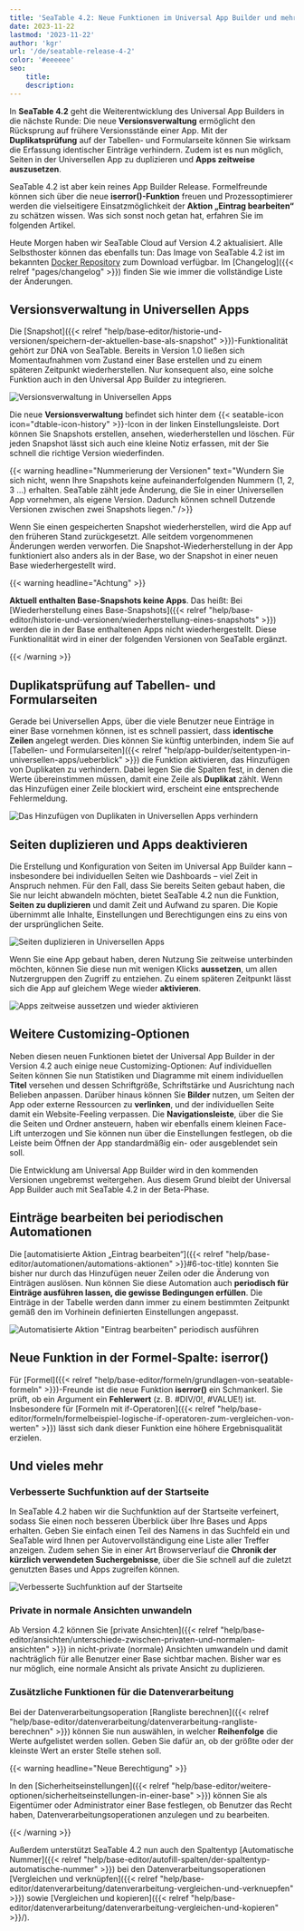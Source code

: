 ```yaml
---
title: 'SeaTable 4.2: Neue Funktionen im Universal App Builder und mehr'
date: 2023-11-22
lastmod: '2023-11-22'
author: 'kgr'
url: '/de/seatable-release-4-2'
color: '#eeeeee'
seo:
    title:
    description:
---
```


In **SeaTable 4.2** geht die Weiterentwicklung des Universal App Builders in die nächste Runde: Die neue **Versionsverwaltung** ermöglicht den Rücksprung auf frühere Versionsstände einer App. Mit der **Duplikatsprüfung** auf der Tabellen- und Formularseite können Sie wirksam die Erfassung identischer Einträge verhindern. Zudem ist es nun möglich, Seiten in der Universellen App zu duplizieren und **Apps zeitweise auszusetzen**.

SeaTable 4.2 ist aber kein reines App Builder Release. Formelfreunde können sich über die neue **iserror()-Funktion** freuen und Prozessoptimierer werden die vielseitigere Einsatzmöglichkeit der **Aktion „Eintrag bearbeiten“** zu schätzen wissen. Was sich sonst noch getan hat, erfahren Sie im folgenden Artikel.

Heute Morgen haben wir SeaTable Cloud auf Version 4.2 aktualisiert. Alle Selbsthoster können das ebenfalls tun: Das Image von SeaTable 4.2 ist im bekannten [Docker Repository](https://hub.docker.com/r/seatable/seatable-enterprise) zum Download verfügbar. Im [Changelog]({{< relref "pages/changelog" >}}) finden Sie wie immer die vollständige Liste der Änderungen.

## Versionsverwaltung in Universellen Apps

Die [Snapshot]({{< relref "help/base-editor/historie-und-versionen/speichern-der-aktuellen-base-als-snapshot" >}})\-Funktionalität gehört zur DNA von SeaTable. Bereits in Version 1.0 ließen sich Momentaufnahmen vom Zustand einer Base erstellen und zu einem späteren Zeitpunkt wiederherstellen. Nur konsequent also, eine solche Funktion auch in den Universal App Builder zu integrieren.

![Versionsverwaltung in Universellen Apps](Version-management-in-Universal-Apps.gif)

Die neue **Versionsverwaltung** befindet sich hinter dem {{< seatable-icon icon="dtable-icon-history" >}}-Icon in der linken Einstellungsleiste. Dort können Sie Snapshots erstellen, ansehen, wiederherstellen und löschen. Für jeden Snapshot lässt sich auch eine kleine Notiz erfassen, mit der Sie schnell die richtige Version wiederfinden.

{{< warning headline="Nummerierung der Versionen" text="Wundern Sie sich nicht, wenn Ihre Snapshots keine aufeinanderfolgenden Nummern (1, 2, 3 …) erhalten. SeaTable zählt jede Änderung, die Sie in einer Universellen App vornehmen, als eigene Version. Dadurch können schnell Dutzende Versionen zwischen zwei Snapshots liegen." />}}

Wenn Sie einen gespeicherten Snapshot wiederherstellen, wird die App auf den früheren Stand zurückgesetzt. Alle seitdem vorgenommenen Änderungen werden verworfen. Die Snapshot-Wiederherstellung in der App funktioniert also anders als in der Base, wo der Snapshot in einer neuen Base wiederhergestellt wird.

{{< warning headline="Achtung" >}}

**Aktuell enthalten Base-Snapshots keine Apps**. Das heißt: Bei [Wiederherstellung eines Base-Snapshots]({{< relref "help/base-editor/historie-und-versionen/wiederherstellung-eines-snapshots" >}}) werden die in der Base enthaltenen Apps nicht wiederhergestellt. Diese Funktionalität wird in einer der folgenden Versionen von SeaTable ergänzt.

{{< /warning >}}

## Duplikatsprüfung auf Tabellen- und Formularseiten

Gerade bei Universellen Apps, über die viele Benutzer neue Einträge in einer Base vornehmen können, ist es schnell passiert, dass **identische Zeilen** angelegt werden. Dies können Sie künftig unterbinden, indem Sie auf [Tabellen- und Formularseiten]({{< relref "help/app-builder/seitentypen-in-universellen-apps/ueberblick" >}}) die Funktion aktivieren, das Hinzufügen von Duplikaten zu verhindern. Dabei legen Sie die Spalten fest, in denen die Werte übereinstimmen müssen, damit eine Zeile als **Duplikat** zählt. Wenn das Hinzufügen einer Zeile blockiert wird, erscheint eine entsprechende Fehlermeldung.

![Das Hinzufügen von Duplikaten in Universellen Apps verhindern](Prevent-adding-duplicate-records-in-Universal-Apps.gif)

## Seiten duplizieren und Apps deaktivieren

Die Erstellung und Konfiguration von Seiten im Universal App Builder kann – insbesondere bei individuellen Seiten wie Dashboards – viel Zeit in Anspruch nehmen. Für den Fall, dass Sie bereits Seiten gebaut haben, die Sie nur leicht abwandeln möchten, bietet SeaTable 4.2 nun die Funktion, **Seiten zu duplizieren** und damit Zeit und Aufwand zu sparen. Die Kopie übernimmt alle Inhalte, Einstellungen und Berechtigungen eins zu eins von der ursprünglichen Seite.

![Seiten duplizieren in Universellen Apps](Duplicate-page-in-Universal-Apps.png)

Wenn Sie eine App gebaut haben, deren Nutzung Sie zeitweise unterbinden möchten, können Sie diese nun mit wenigen Klicks **aussetzen**, um allen Nutzergruppen den Zugriff zu entziehen. Zu einem späteren Zeitpunkt lässt sich die App auf gleichem Wege wieder **aktivieren**.

![Apps zeitweise aussetzen und wieder aktivieren](Suspend-and-activate-apps.gif)

## Weitere Customizing-Optionen

Neben diesen neuen Funktionen bietet der Universal App Builder in der Version 4.2 auch einige neue Customizing-Optionen: Auf individuellen Seiten können Sie nun Statistiken und Diagramme mit einem individuellen **Titel** versehen und dessen Schriftgröße, Schriftstärke und Ausrichtung nach Belieben anpassen. Darüber hinaus können Sie **Bilder** nutzen, um Seiten der App oder externe Ressourcen zu **verlinken**, und der individuellen Seite damit ein Website-Feeling verpassen. Die **Navigationsleiste**, über die Sie die Seiten und Ordner ansteuern, haben wir ebenfalls einem kleinen Face-Lift unterzogen und Sie können nun über die Einstellungen festlegen, ob die Leiste beim Öffnen der App standardmäßig ein- oder ausgeblendet sein soll.

Die Entwicklung am Universal App Builder wird in den kommenden Versionen ungebremst weitergehen. Aus diesem Grund bleibt der Universal App Builder auch mit SeaTable 4.2 in der Beta-Phase.

## Einträge bearbeiten bei periodischen Automationen

Die [automatisierte Aktion „Eintrag bearbeiten“]({{< relref "help/base-editor/automationen/automations-aktionen" >}}#6-toc-title) konnten Sie bisher nur durch das Hinzufügen neuer Zeilen oder die Änderung von Einträgen auslösen. Nun können Sie diese Automation auch **periodisch für Einträge ausführen lassen, die gewisse Bedingungen erfüllen**. Die Einträge in der Tabelle werden dann immer zu einem bestimmten Zeitpunkt gemäß den im Vorhinein definierten Einstellungen angepasst.

![Automatisierte Aktion "Eintrag bearbeiten" periodisch ausführen](Run-automated-action-Modify-record-periodically-.png)

## Neue Funktion in der Formel-Spalte: iserror()

Für [Formel]({{< relref "help/base-editor/formeln/grundlagen-von-seatable-formeln" >}})\-Freunde ist die neue Funktion **iserror()** ein Schmankerl. Sie prüft, ob ein Argument ein **Fehlerwert** (z. B. #DIV/0!, #VALUE!) ist. Insbesondere für [Formeln mit if-Operatoren]({{< relref "help/base-editor/formeln/formelbeispiel-logische-if-operatoren-zum-vergleichen-von-werten" >}}) lässt sich dank dieser Funktion eine höhere Ergebnisqualität erzielen.

## Und vieles mehr

### Verbesserte Suchfunktion auf der Startseite

In SeaTable 4.2 haben wir die Suchfunktion auf der Startseite verfeinert, sodass Sie einen noch besseren Überblick über Ihre Bases und Apps erhalten. Geben Sie einfach einen Teil des Namens in das Suchfeld ein und SeaTable wird Ihnen per Autovervollständigung eine Liste aller Treffer anzeigen. Zudem sehen Sie in einer Art Browserverlauf die **Chronik der kürzlich verwendeten Suchergebnisse**, über die Sie schnell auf die zuletzt genutzten Bases und Apps zugreifen können.

![Verbesserte Suchfunktion auf der Startseite](Screenshot-2023-11-20-133326.png)

### Private in normale Ansichten unwandeln

Ab Version 4.2 können Sie [private Ansichten]({{< relref "help/base-editor/ansichten/unterschiede-zwischen-privaten-und-normalen-ansichten" >}}) in nicht-private (normale) Ansichten umwandeln und damit nachträglich für alle Benutzer einer Base sichtbar machen. Bisher war es nur möglich, eine normale Ansicht als private Ansicht zu duplizieren.

### Zusätzliche Funktionen für die Datenverarbeitung

Bei der Datenverarbeitungsoperation [Rangliste berechnen]({{< relref "help/base-editor/datenverarbeitung/datenverarbeitung-rangliste-berechnen" >}}) können Sie nun auswählen, in welcher **Reihenfolge** die Werte aufgelistet werden sollen. Geben Sie dafür an, ob der größte oder der kleinste Wert an erster Stelle stehen soll.

{{< warning headline="Neue Berechtigung" >}}

In den [Sicherheitseinstellungen]({{< relref "help/base-editor/weitere-optionen/sicherheitseinstellungen-in-einer-base" >}}) können Sie als Eigentümer oder Administrator einer Base festlegen, ob Benutzer das Recht haben, Datenverarbeitungsoperationen anzulegen und zu bearbeiten.

{{< /warning >}}

Außerdem unterstützt SeaTable 4.2 nun auch den Spaltentyp [Automatische Nummer]({{< relref "help/base-editor/autofill-spalten/der-spaltentyp-automatische-nummer" >}}) bei den Datenverarbeitungsoperationen [Vergleichen und verknüpfen]({{< relref "help/base-editor/datenverarbeitung/datenverarbeitung-vergleichen-und-verknuepfen" >}}) sowie [Vergleichen und kopieren]({{< relref "help/base-editor/datenverarbeitung/datenverarbeitung-vergleichen-und-kopieren" >}}/).
